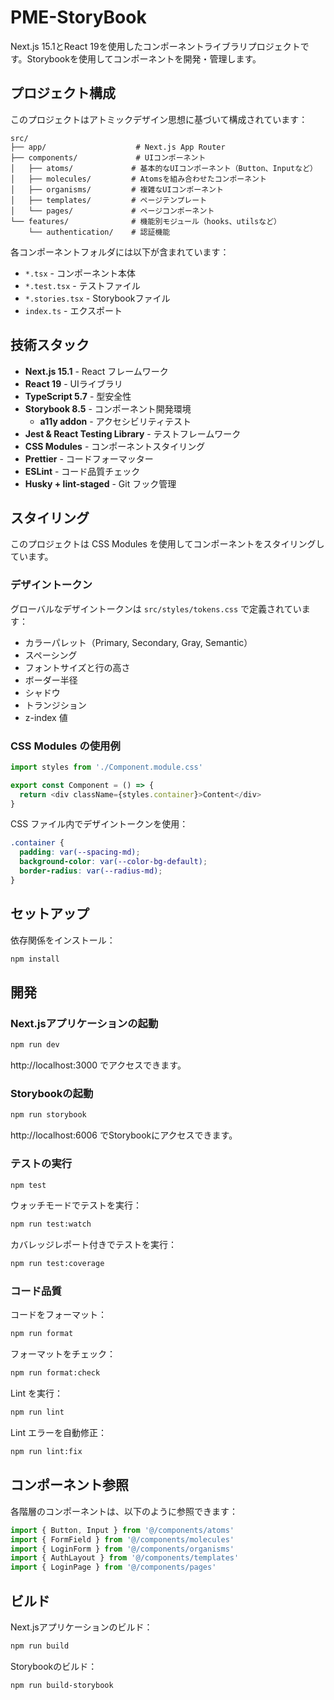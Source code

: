 # PME-StoryBook

Next.js 15.1とReact 19を使用したコンポーネントライブラリプロジェクトです。Storybookを使用してコンポーネントを開発・管理します。

## プロジェクト構成

このプロジェクトはアトミックデザイン思想に基づいて構成されています：

```
src/
├── app/                    # Next.js App Router
├── components/             # UIコンポーネント
│   ├── atoms/             # 基本的なUIコンポーネント（Button、Inputなど）
│   ├── molecules/         # Atomsを組み合わせたコンポーネント
│   ├── organisms/         # 複雑なUIコンポーネント
│   ├── templates/         # ページテンプレート
│   └── pages/             # ページコンポーネント
└── features/              # 機能別モジュール（hooks、utilsなど）
    └── authentication/    # 認証機能
```

各コンポーネントフォルダには以下が含まれています：

- `*.tsx` - コンポーネント本体
- `*.test.tsx` - テストファイル
- `*.stories.tsx` - Storybookファイル
- `index.ts` - エクスポート

## 技術スタック

- **Next.js 15.1** - React フレームワーク
- **React 19** - UIライブラリ
- **TypeScript 5.7** - 型安全性
- **Storybook 8.5** - コンポーネント開発環境
  - **a11y addon** - アクセシビリティテスト
- **Jest & React Testing Library** - テストフレームワーク
- **CSS Modules** - コンポーネントスタイリング
- **Prettier** - コードフォーマッター
- **ESLint** - コード品質チェック
- **Husky + lint-staged** - Git フック管理

## スタイリング

このプロジェクトは CSS Modules を使用してコンポーネントをスタイリングしています。

### デザイントークン

グローバルなデザイントークンは `src/styles/tokens.css` で定義されています：

- カラーパレット（Primary, Secondary, Gray, Semantic）
- スペーシング
- フォントサイズと行の高さ
- ボーダー半径
- シャドウ
- トランジション
- z-index 値

### CSS Modules の使用例

```typescript
import styles from './Component.module.css'

export const Component = () => {
  return <div className={styles.container}>Content</div>
}
```

CSS ファイル内でデザイントークンを使用：

```css
.container {
  padding: var(--spacing-md);
  background-color: var(--color-bg-default);
  border-radius: var(--radius-md);
}
```

## セットアップ

依存関係をインストール：

```bash
npm install
```

## 開発

### Next.jsアプリケーションの起動

```bash
npm run dev
```

http://localhost:3000 でアクセスできます。

### Storybookの起動

```bash
npm run storybook
```

http://localhost:6006 でStorybookにアクセスできます。

### テストの実行

```bash
npm test
```

ウォッチモードでテストを実行：

```bash
npm run test:watch
```

カバレッジレポート付きでテストを実行：

```bash
npm run test:coverage
```

### コード品質

コードをフォーマット：

```bash
npm run format
```

フォーマットをチェック：

```bash
npm run format:check
```

Lint を実行：

```bash
npm run lint
```

Lint エラーを自動修正：

```bash
npm run lint:fix
```

## コンポーネント参照

各階層のコンポーネントは、以下のように参照できます：

```typescript
import { Button, Input } from '@/components/atoms'
import { FormField } from '@/components/molecules'
import { LoginForm } from '@/components/organisms'
import { AuthLayout } from '@/components/templates'
import { LoginPage } from '@/components/pages'
```

## ビルド

Next.jsアプリケーションのビルド：

```bash
npm run build
```

Storybookのビルド：

```bash
npm run build-storybook
```
